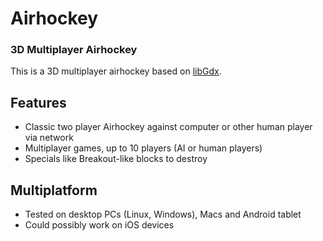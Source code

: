 # Airhockey
### 3D Multiplayer Airhockey

This is a 3D multiplayer airhockey based on [libGdx](libgdx.badlogicgames.com).

## Features
* Classic two player Airhockey against computer or other human player via network
* Multiplayer games, up to 10 players (AI or human players)
* Specials like Breakout-like blocks to destroy

## Multiplatform
* Tested on desktop PCs (Linux, Windows), Macs and Android tablet
* Could possibly work on iOS devices
